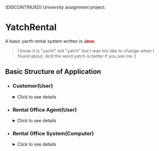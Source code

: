 (DISCONTINUED)
University assignment project.
# YatchRental
A basic yacth rental system written in **<font color="#a01">Java</font>**.
>I know it is "yacht" not "yatch" but I was too late to change when I found about. And the word yatch is better if you ask me :)

## Basic Structure of Application
- ### Customer(User)
    <details>
    <summary>Click to see details</summary>
    <blockquote>
    <ul>
    <li>View free(not rented) yachts</li>
    <li>Rent yacht</li>
    </ul>
    </details>

- ### Rental Office Agent(User)
    <details>
    <summary>Click to see details</summary>
    <blockquote>
    <ul>
    <li>View, add or remove yachts from rental office</li>
    <li>View or cancel rentals</li>
    </ul>
    </blockquote>
        To achieve agent functions you have to enter a password which is "agent47" without quotes.
    </details>

- ### Rental Office System(Computer) ###
    <details>
    <summary>Click to see details</summary>
    <blockquote>
    <ul>
    <li>Holds yacht data for later use</li>
    <li>Holds rental data for later use</li>
    <li>Manages rentals and yachts</li>
    <li>Doesn't hold critical user data like payment info</li>
    <li>Uses SMS validation system to be sure that you are the customer and you can be reachable later</li>
    <li>Doesn't farm e-coin with your hardwares :D</li>
    </ul>
    </blockquote>
        <font color="#e01">As this is a demo and there is no server, there is <b>no information safety</b>. Any user can reach/manage your information with some effort.</font>
    </details>

